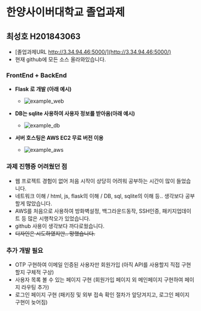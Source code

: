 # 한양사이버대학교 졸업과제
## 최성호 H201843063
- [졸업과제URL http://3.34.94.46:5000/](http://3.34.94.46:5000/)
- 현재 github에 모든 소스 올라와있습니다.

### FrontEnd + BackEnd
- **Flask 로 개발 (아래 예시)**
  - ![example_web](https://user-images.githubusercontent.com/87958906/139253183-33cd6c00-493d-4f50-ab4a-cadf70f3b4c6.png)
 
- **DB는 sqlite 사용하여 사용자 정보를 받아옴(아래 예시)**
  - ![example_db](https://user-images.githubusercontent.com/87958906/139253432-3afa4ce7-6f9e-471a-805e-e62b360f77ea.png)

- **서버 호스팅은 AWS EC2 무료 버전 이용**
  - ![example_aws](https://user-images.githubusercontent.com/87958906/139256174-2016343d-062c-461c-9921-98999d857072.PNG)

### 과제 진행중 어려웠던 점
- 웹 프로젝트 경험이 없어 처음 시작이 상당히 어려워 공부하는 시간이 많이 들었습니다.
- 네트워크 이해 / html, js, flask의 이해 / DB, sql, sqlite의 이해 등.. 생각보다 공부할게 많았습니다.
- AWS를 처음으로 사용하여 방화벽설정, 백그라운드동작, SSH인증, 패키지업데이트 등 많은 시행착오가 있었습니다.
- github 사용이 생각보다 까다로웠습니다.
- ~~디자인은 시도하였지만.. 망했습니다.~~

### 추가 개발 필요
- OTP 구현하여 이메일 인증된 사용자만 회원가입 (아직 API를 사용할지 직접 구현할지 구체적 구상)
- 사용자 목록 볼 수 있는 페이지 구현 (회원가입 페이지 외 메인페이지 구현하여 페이지 라우팅 추가)
- 로그인 페이지 구현 (패키징 및 외부 접속 확인 절차가 앞당겨지고, 로그인 페이지 구현이 늦어짐)
